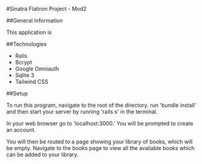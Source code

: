 #Sinatra Flatiron Project - Mod2

##General Information

This application is 

##Technologies  
* Rails
* Bcrypt
* Google Omniauth
* Sqlite 3
* Tailwind CSS

##Setup

To run this program, navigate to the root of the directory. run 'bundle install' and then start your server by running 'rails s' in the terminal.

In your web browser go to 'localhost:3000.' You will be prompted to create an account.

You will then be routed to a page showing your library of books, which will be empty. Navigate to the books page to view all the available books which can be added to your library.







